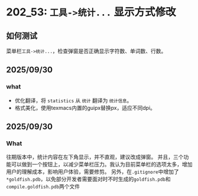 # 202_53: `工具->统计...` 显示方式修改
## 如何测试
菜单栏`工具->统计...`，检查弹窗是否正确显示字符数、单词数、行数。

## 2025/09/30
### what
- 优化翻译，将 `statistics` 从 `统计` 翻译为 `统计信息`。
- 格式美化，使用texmacs内置的guipx替换px，适应不同dpi。

## 2025/09/30
### What
往期版本中，统计内容在左下角显示，并不直观，建议改成弹窗。
并且，三个功能可以做到一个按钮上，以减少菜单栏压力。我认为目前菜单栏的选项太多，增加用户的理解成本，影响用户体验，需要修剪。
另外，在`.gitignore`中增加了`*goldfish.pdb`，以免部分开发者需要面对时不时生成的`goldfish.pdb`和`compile.goldfish.pdb`两个文件
